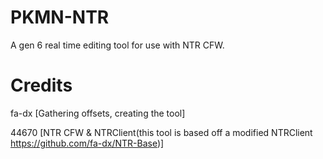 # PKMN-NTR
A gen 6 real time editing tool for use with NTR CFW.

# Credits
fa-dx [Gathering offsets, creating the tool]

44670 [NTR CFW & NTRClient(this tool is based off a modified NTRClient https://github.com/fa-dx/NTR-Base)]
